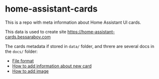 # home-assistant-cards

This is a repo with meta information about Home Assistant UI cards.

This data is used to create site https://home-assistant-cards.bessarabov.com

The cards metadata if stored in `data/` folder, and threre are several docs
in the `docs/` folder:

 * [File format](/docs/file_format.md)
 * [How to add information about new card](/docs/how_to_add_information_about_new_card.md)
 * [How to add image](/docs/how_to_add_image.md)

